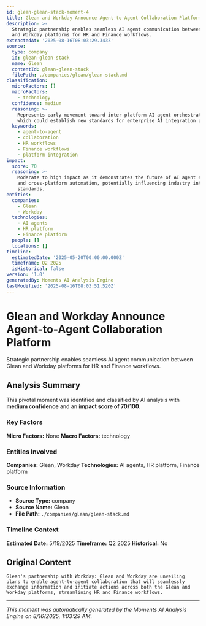 ```yaml
---
id: glean-glean-stack-moment-4
title: Glean and Workday Announce Agent-to-Agent Collaboration Platform
description: >-
  Strategic partnership enables seamless AI agent communication between Glean
  and Workday platforms for HR and Finance workflows.
extractedAt: '2025-08-16T08:03:29.343Z'
source:
  type: company
  id: glean-glean-stack
  name: Glean
  contentId: glean-glean-stack
  filePath: ./companies/glean/glean-stack.md
classification:
  microFactors: []
  macroFactors:
    - technology
  confidence: medium
  reasoning: >-
    Represents early movement toward inter-platform AI agent orchestration,
    which could establish new standards for enterprise AI integration patterns.
  keywords:
    - agent-to-agent
    - collaboration
    - HR workflows
    - Finance workflows
    - platform integration
impact:
  score: 70
  reasoning: >-
    Moderate to high impact as it demonstrates the future of AI agent ecosystems
    and cross-platform automation, potentially influencing industry integration
    standards.
entities:
  companies:
    - Glean
    - Workday
  technologies:
    - AI agents
    - HR platform
    - Finance platform
  people: []
  locations: []
timeline:
  estimatedDate: '2025-05-20T00:00:00.000Z'
  timeframe: Q2 2025
  isHistorical: false
version: '1.0'
generatedBy: Moments AI Analysis Engine
lastModified: '2025-08-16T08:03:51.520Z'
---
```

# Glean and Workday Announce Agent-to-Agent Collaboration Platform

Strategic partnership enables seamless AI agent communication between Glean and Workday platforms for HR and Finance workflows.

## Analysis Summary

This pivotal moment was identified and classified by AI analysis with **medium confidence** and an **impact score of 70/100**.

### Key Factors

**Micro Factors:** None
**Macro Factors:** technology

### Entities Involved

**Companies:** Glean, Workday
**Technologies:** AI agents, HR platform, Finance platform



### Source Information

- **Source Type:** company
- **Source Name:** Glean
- **File Path:** `./companies/glean/glean-stack.md`

### Timeline Context

**Estimated Date:** 5/19/2025
**Timeframe:** Q2 2025
**Historical:** No

## Original Content

```
Glean's partnership with Workday: Glean and Workday are unveiling plans to enable agent-to-agent collaboration that will seamlessly exchange information and initiate actions across both the Glean and Workday platforms, streamlining HR and Finance workflows.
```

---

*This moment was automatically generated by the Moments AI Analysis Engine on 8/16/2025, 1:03:29 AM.*
